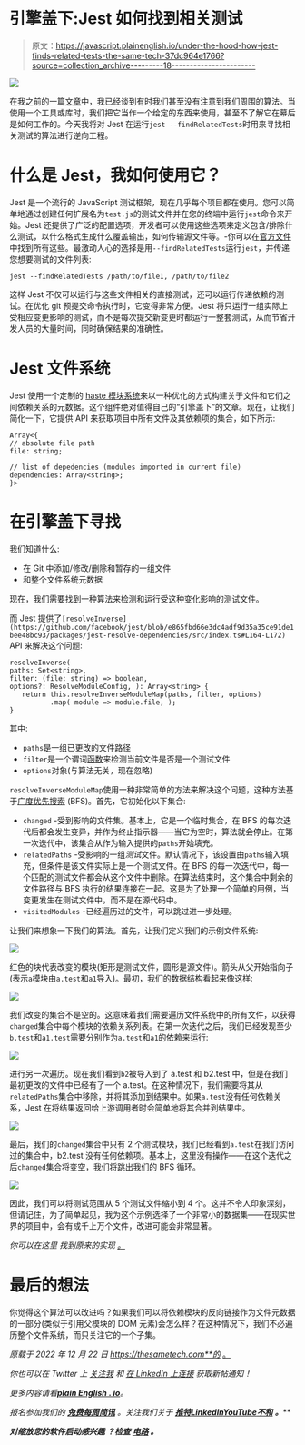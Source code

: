 # 引擎盖下:Jest 如何找到相关测试

> 原文：<https://javascript.plainenglish.io/under-the-hood-how-jest-finds-related-tests-the-same-tech-37dc964e1766?source=collection_archive---------18----------------------->

![](img/cb9dabead359c1d8a856d5f16d4ea659.png)

在我之前的一篇[文章](https://medium.com/@i.sharafeev89/algorithms-around-us-binary-search-the-same-tech-111ecfef8686)中，我已经谈到有时我们甚至没有注意到我们周围的算法。当使用一个工具或库时，我们把它当作一个给定的东西来使用，甚至不了解它在幕后是如何工作的。今天我将对 Jest 在运行`jest --findRelatedTests`时用来寻找相关测试的算法进行逆向工程。

# 什么是 Jest，我如何使用它？

Jest 是一个流行的 JavaScript 测试框架，现在几乎每个项目都在使用。您可以简单地通过创建任何扩展名为`test.js`的测试文件并在您的终端中运行`jest`命令来开始。Jest 还提供了广泛的配置选项，开发者可以使用这些选项来定义包含/排除什么测试，以什么格式生成什么覆盖输出，如何传输源文件等。-你可以在[官方文件](https://jestjs.io/docs/configuration)中找到所有这些。最激动人心的选择是用`--findRelatedTests`运行`jest`，并传递您想要测试的文件列表:

```
jest --findRelatedTests /path/to/file1, /path/to/file2
```

这样 Jest 不仅可以运行与这些文件相关的直接测试，还可以运行传递依赖的测试。在优化 git 预提交命令执行时，它变得非常方便。Jest 将只运行一组实际上受相应变更影响的测试，而不是每次提交新变更时都运行一整套测试，从而节省开发人员的大量时间，同时确保结果的准确性。

# Jest 文件系统

Jest 使用一个定制的 [haste 模块系统](https://github.com/facebook/jest/blob/90995dfddbd51d6885d646dece3d37a1e3ad7fef/packages/jest-haste-map/src/index.ts#L138-L215)来以一种优化的方式构建关于文件和它们之间依赖关系的元数据。这个组件绝对值得自己的“引擎盖下”的文章。现在，让我们简化一下，它提供 API 来获取项目中所有文件及其依赖项的集合，如下所示:

```
Array<{ 
// absolute file path 
file: string; 

// list of depedencies (modules imported in current file)
dependencies: Array<string>; 
}>
```

# 在引擎盖下寻找

我们知道什么:

*   在 Git 中添加/修改/删除和暂存的一组文件
*   和整个文件系统元数据

现在，我们需要找到一种算法来检测和运行受这种变化影响的测试文件。

而 Jest 提供了`[resolveInverse](https://github.com/facebook/jest/blob/e865fbd66e3dc4adf9d35a35ce91de1bee48bc93/packages/jest-resolve-dependencies/src/index.ts#L164-L172)` API 来解决这个问题:

```
resolveInverse(
paths: Set<string>, 
filter: (file: string) => boolean, 
options?: ResolveModuleConfig, ): Array<string> { 
   return this.resolveInverseModuleMap(paths, filter, options)
          .map( module => module.file, ); 
}
```

其中:

*   `paths`是一组已更改的文件路径
*   `filter`是一个谓词[函数](https://github.com/facebook/jest/blob/b546fd866819118b41055a9722181150d383ffe8/packages/jest-cli/src/SearchSource.js#L140-L144)来检测当前文件是否是一个测试文件
*   `options`对象(与算法无关，现在忽略)

`resolveInverseModuleMap`使用一种非常简单的方法来解决这个问题，这种方法基于[广度优先搜索](https://en.wikipedia.org/wiki/Breadth-first_search) (BFS)。首先，它初始化以下集合:

*   `changed` -受到影响的文件集。基本上，它是一个临时集合，在 BFS 的每次迭代后都会发生变异，并作为终止指示器——当它为空时，算法就会停止。在第一次迭代中，该集合从作为输入提供的`paths`开始填充。
*   `relatedPaths` -受影响的一组*测试*文件。默认情况下，该设置由`paths`输入填充，但条件是该文件实际上是一个测试文件。在 BFS 的每一次迭代中，每一个匹配的测试文件都会从这个文件中删除。在算法结束时，这个集合中剩余的文件路径与 BFS 执行的结果连接在一起。这是为了处理一个简单的用例，当变更发生在测试文件中，而不是在源代码中。
*   `visitedModules` -已经遍历过的文件，可以跳过进一步处理。

让我们来想象一下我们的算法。首先，让我们定义我们的示例文件系统:

![](img/eb423e73ec322e4b2bb7d0f6cd582743.png)

红色的块代表改变的模块(矩形是测试文件，圆形是源文件)。箭头从父开始指向子(表示`a`模块由`a.test`和`a1`导入)。最初，我们的数据结构看起来像这样:

![](img/498764e571fd88bf58bb72ab63ba4325.png)

我们改变的集合不是空的。这意味着我们需要遍历文件系统中的所有文件，以获得`changed`集合中每个模块的依赖关系列表。在第一次迭代之后，我们已经发现至少`b.test`和`a1.test`需要分别作为`a.test`和`a1`的依赖来运行:

![](img/08e36fddb0b8b681ab42fe59857e7a73.png)

进行另一次遍历。现在我们看到`b2`被导入到了 a.test 和 b2.test 中，但是在我们最初更改的文件中已经有了一个 a.test。在这种情况下，我们需要将其从`relatedPaths`集合中移除，并将其添加到结果中。如果`a.test`没有任何依赖关系，Jest 在将结果返回给上游调用者时会简单地将其合并到结果中。

![](img/304cd8856a0dcc9823fee30749baa5ad.png)

最后，我们的`changed`集合中只有 2 个测试模块，我们已经看到`a.test`在我们访问过的集合中，b2.test 没有任何依赖项。基本上，这里没有操作——在这个迭代之后`changed`集合将变空，我们将跳出我们的 BFS 循环。

![](img/10d86f07cee5e23e57a57172c1e296d1.png)

因此，我们可以将测试范围从 5 个测试文件缩小到 4 个。这并不令人印象深刻，但请记住，为了简单起见，我为这个示例选择了一个非常小的数据集——在现实世界的项目中，会有成千上万个文件，改进可能会非常显著。

*你可以在这里* *找到原来的实现* [*。*](https://github.com/facebook/jest/blob/e865fbd66e3dc4adf9d35a35ce91de1bee48bc93/packages/jest-resolve-dependencies/src/index.ts#L99)

# 最后的想法

你觉得这个算法可以改进吗？如果我们可以将依赖模块的反向链接作为文件元数据的一部分(类似于引用父模块的 DOM 元素)会怎么样？在这种情况下，我们不必遍历整个文件系统，而只关注它的一个子集。

*原载于 2022 年 12 月 22 日 https://thesametech.com**的* [。](https://thesametech.com/under-the-hood-jest-related-tests/)

*你也可以在 Twitter 上* [*关注我*](https://twitter.com/mastershifu89) *和* [*在 LinkedIn 上连接*](https://www.linkedin.com/in/isharafeev/) *获取新帖通知！*

*更多内容请看*[***plain English . io***](https://plainenglish.io/)*。*

*报名参加我们的* [***免费每周简讯***](http://newsletter.plainenglish.io/) *。关注我们关于* [***推特***](https://twitter.com/inPlainEngHQ)[***LinkedIn***](https://www.linkedin.com/company/inplainenglish/)*[***YouTube***](https://www.youtube.com/channel/UCtipWUghju290NWcn8jhyAw)*[***不和***](https://discord.gg/GtDtUAvyhW) ***。*****

*****对缩放您的软件启动感兴趣*** *？检查* [***电路***](https://circuit.ooo?utm=publication-post-cta) *。***